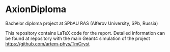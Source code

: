 # AxionDiploma

Bachelor diploma project at SPbAU RAS (Alferov University, SPb, Russia)

This repository contains LaTeX code for the report. 
Detailed information can be found at repository with the main Geant4 simulation of the project https://github.com/artem-phys/TmCryst 
